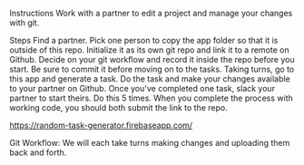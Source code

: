 Instructions
Work with a partner to edit a project and manage your changes with git.

Steps
Find a partner. Pick one person to copy the app folder so that it is outside of this repo. Initialize it as its own git repo and link it to a remote on Github.
Decide on your git workflow and record it inside the repo before you start. Be sure to commit it before moving on to the tasks.
Taking turns, go to this app and generate a task. Do the task and make your changes available to your partner on Github.
Once you've completed one task, slack your partner to start theirs. Do this 5 times.
When you complete the process with working code, you should both submit the link to the repo.

https://random-task-generator.firebaseapp.com/

Git Workflow: We will each take turns making changes and uploading them back and forth.